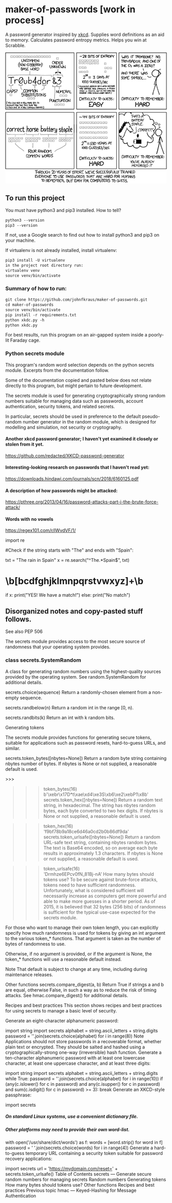 # maker-of-passwords [work in process]

A password generator inspired by [xkcd](http://xkcd.com/936/).
Supplies word definitions as an aid to memory.
Calculates password entropy metrics.
Helps you win at Scrabble.

![image info](password_strength.png)

## To run this project
You must have python3 and pip3 installed.  How to tell?
``` 
python3 --version
pip3 --version
```
If not, use a Google search to find out how to install python3 and pip3 on your machine.

If virtualenv is not already installed, install virtualenv:
```
pip3 install -U virtualenv
in the project root directory run:
virtualenv venv
source venv/bin/activate
```
### Summary of how to run:
```
git clone https://github.com/johnfkraus/maker-of-passwords.git
cd maker-of-passwords
source venv/bin/activate
pip install -r requirements.txt
python xkdc.py -h
python xkdc.py
```
For best results, run this program on an air-gapped system inside a poorly-lit Faraday cage.

### Python secrets module

This program's random word selection depends on the python secrets module.  Excerpts from the documentation follow.

Some of the documentation copied and pasted below does not relate directly to this program, but might pertain to future development.

The secrets module is used for generating cryptographically strong random numbers suitable for managing data such as passwords, account authentication, security tokens, and related secrets.

In particular, secrets should be used in preference to the default pseudo-random number generator in the random module, which is designed for modelling and simulation, not security or cryptography.

#### Another xkcd password generator; I haven't yet examined it closely or stolen from it yet.
https://github.com/redacted/XKCD-password-generator

#### Interesting-looking research on passwords that I haven't read yet:

https://downloads.hindawi.com/journals/scn/2018/6160125.pdf

#### A description of how passwords might be attacked:
https://pthree.org/2013/04/16/password-attacks-part-i-the-brute-force-attack/

#### Words with no vowels

https://regex101.com/r/IWvdVF/1/

import re

#Check if the string starts with "The" and ends with "Spain":

txt = "The rain in Spain"
x = re.search("^The.*Spain$", txt)

# \b[bcdfghjklmnpqrstvwxyz]+\b

if x:
  print("YES! We have a match!")
else:
  print("No match")







## Disorganized notes and copy-pasted stuff follows.

See also PEP 506

The secrets module provides access to the most secure source of randomness that your operating system provides.

### class secrets.SystemRandom

A class for generating random numbers using the highest-quality sources provided by the operating system. See random.SystemRandom for additional details.

secrets.choice(sequence)
Return a randomly-chosen element from a non-empty sequence.

secrets.randbelow(n)
Return a random int in the range [0, n).

secrets.randbits(k)
Return an int with k random bits.

Generating tokens

The secrets module provides functions for generating secure tokens, suitable for applications such as password resets, hard-to-guess URLs, and similar.

secrets.token_bytes([nbytes=None])
Return a random byte string containing nbytes number of bytes. If nbytes is None or not supplied, a reasonable default is used.

\>>>
>>> token_bytes(16)  
b'\xebr\x17D*t\xae\xd4\xe3S\xb6\xe2\xebP1\x8b'
secrets.token_hex([nbytes=None])
Return a random text string, in hexadecimal. The string has nbytes random bytes, each byte converted to two hex digits. If nbytes is None or not supplied, a reasonable default is used.

>>> token_hex(16)  
'f9bf78b9a18ce6d46a0cd2b0b86df9da'
secrets.token_urlsafe([nbytes=None])
Return a random URL-safe text string, containing nbytes random bytes. The text is Base64 encoded, so on average each byte results in approximately 1.3 characters. If nbytes is None or not supplied, a reasonable default is used.

>>> token_urlsafe(16)  
'Drmhze6EPcv0fN_81Bj-nA'
How many bytes should tokens use?
To be secure against brute-force attacks, tokens need to have sufficient randomness. Unfortunately, what is considered sufficient will necessarily increase as computers get more powerful and able to make more guesses in a shorter period. As of 2015, it is believed that 32 bytes (256 bits) of randomness is sufficient for the typical use-case expected for the secrets module.

For those who want to manage their own token length, you can explicitly specify how much randomness is used for tokens by giving an int argument to the various token_* functions. That argument is taken as the number of bytes of randomness to use.

Otherwise, if no argument is provided, or if the argument is None, the token_* functions will use a reasonable default instead.

Note That default is subject to change at any time, including during maintenance releases.

Other functions
secrets.compare_digest(a, b)
Return True if strings a and b are equal, otherwise False, in such a way as to reduce the risk of timing attacks. See hmac.compare_digest() for additional details.

Recipes and best practices
This section shows recipes and best practices for using secrets to manage a basic level of security.

Generate an eight-character alphanumeric password:

import string
import secrets
alphabet = string.ascii_letters + string.digits
password = ''.join(secrets.choice(alphabet) for i in range(8))
Note Applications should not store passwords in a recoverable format, whether plain text or encrypted. They should be salted and hashed using a cryptographically-strong one-way (irreversible) hash function.
Generate a ten-character alphanumeric password with at least one lowercase character, at least one uppercase character, and at least three digits:

import string
import secrets
alphabet = string.ascii_letters + string.digits
while True:
    password = ''.join(secrets.choice(alphabet) for i in range(10))
    if (any(c.islower() for c in password)
            and any(c.isupper() for c in password)
            and sum(c.isdigit() for c in password) >= 3):
        break
Generate an XKCD-style passphrase:

import secrets
##### On standard Linux systems, use a convenient dictionary file.
##### Other platforms may need to provide their own word-list.
with open('/usr/share/dict/words') as f:
    words = [word.strip() for word in f]
    password = ' '.join(secrets.choice(words) for i in range(4))
Generate a hard-to-guess temporary URL containing a security token suitable for password recovery applications:

import secrets
url = 'https://mydomain.com/reset=' + secrets.token_urlsafe()
Table of Contents
secrets — Generate secure random numbers for managing secrets
Random numbers
Generating tokens
How many bytes should tokens use?
Other functions
Recipes and best practices
Previous topic
hmac — Keyed-Hashing for Message Authentication



